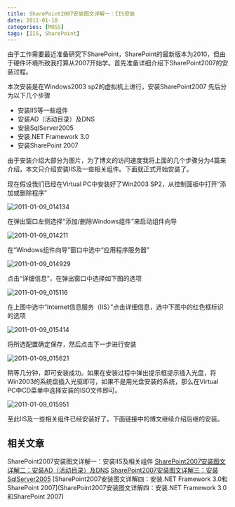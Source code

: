 ```yaml
---
title: SharePoint2007安装图文详解一：IIS安装
date: 2011-01-10
categories: [MOSS]
tags: [IIS, SharePoint]
---
```


由于工作需要最近准备研究下SharePoint，SharePoint的最新版本为2010，但由于硬件环境所致我打算从2007开始学。首先准备详细介绍下SharePoint2007的安装过程。

本次安装是在Windows2003 sp2的虚拟机上进行，安装SharePoint2007 先后分为以下几个步骤

* 安装IIS等一些组件
* 安装AD（活动目录）及DNS
* 安装SqlServer2005
* 安装.NET Framework 3.0
* 安装SharePoint 2007

由于安装介绍大部分为图片，为了博文的访问速度我将上面的几个步骤分为4篇来介绍，本文只介绍安装IIS及一些相关组件。下面就正式开始安装了。

现在假设我们已经在Virtual PC中安装好了Win2003 SP2，从控制面板中打开“添加或删除程序”

![2011-01-09_014134](http://fwhyy.com/img/post/2011-01-09_014134.gif)

在弹出窗口左侧选择“添加/删除Windows组件”来启动组件向导

![2011-01-09_014211](http://fwhyy.com/img/post/2011-01-09_014211.gif)

在“Windows组件向导”窗口中选中“应用程序服务器”

![2011-01-09_014929](http://fwhyy.com/img/post/2011-01-09_014929.gif)

点击“详细信息”，在弹出窗口中选择如下图的选项

![2011-01-09_015116](http://fwhyy.com/img/post/2011-01-09_015116.gif)

在上图中选中“Internet信息服务（IIS）”点击详细信息，选中下图中的红色框标识的选项

![2011-01-09_015414](http://fwhyy.com/img/post/2011-01-09_015414.gif)

将所选配置确定保存，然后点击下一步进行安装

![2011-01-09_015621](http://fwhyy.com/img/post/2011-01-09_015621.gif)

稍等几分钟，即可安装成功。如果在安装过程中弹出提示框提示插入光盘，将Win2003的系统盘插入光驱即可，如果不是用光盘安装的系统，那么在Virtual PC中CD菜单中选择安装的ISO文件即可。

![2011-01-09_015951](http://fwhyy.com/img/post/2011-01-09_015951.gif)

至此IIS及一些相关组件已经安装好了。下面链接中的博文继续介绍后继的安装。

## 相关文章

SharePoint2007安装图文详解一：安装IIS及相关组件
[SharePoint2007安装图文详解二：安装AD（活动目录）及DNS](http://blog.fwhyy.com/2011/01/installation-of-ad-and-dns/)
[SharePoint2007安装图文详解三：安装SqlServer2005](http://blog.fwhyy.com/2011/01/install-sqlserver2005/)
[SharePoint2007安装图文详解四：安装.NET Framework 3.0和SharePoint 2007](SharePoint2007安装图文详解四：安装.NET Framework 3.0和SharePoint 2007)


